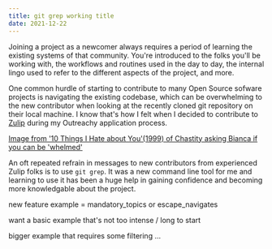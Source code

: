 ```yaml
---
title: git grep working title
date: 2021-12-22
---
```


Joining a project as a newcomer always requires a period of learning the existing systems of that community. You're introduced to the folks you'll be working with, the workflows and routines used in the day to day, the internal lingo used to refer to the different aspects of the project, and more.

One common hurdle of starting to contribute to many Open Source sofware projects is navigating the existing codebase, which can be overwhelming to the new contributor when looking at the recently cloned git repository on their local machine. I know that's how I felt when I decided to contribute to [Zulip](https://github.com/zulip/zulip) during my Outreachy application process.

[Image from '10 Things I Hate about You'(1999) of Chastity asking Bianca if you can be 'whelmed'](static/whelmed-gif.gif)

An oft repeated refrain in messages to new contributors from experienced Zulip folks is to use `git grep`. It was a new command line tool for me and learning to use it has been a huge help in gaining confidence and becoming more knowledgable about the project.

new feature example = mandatory_topics or escape_navigates

want a basic example that's not too intense / long to start

bigger example that requires some filtering ...

